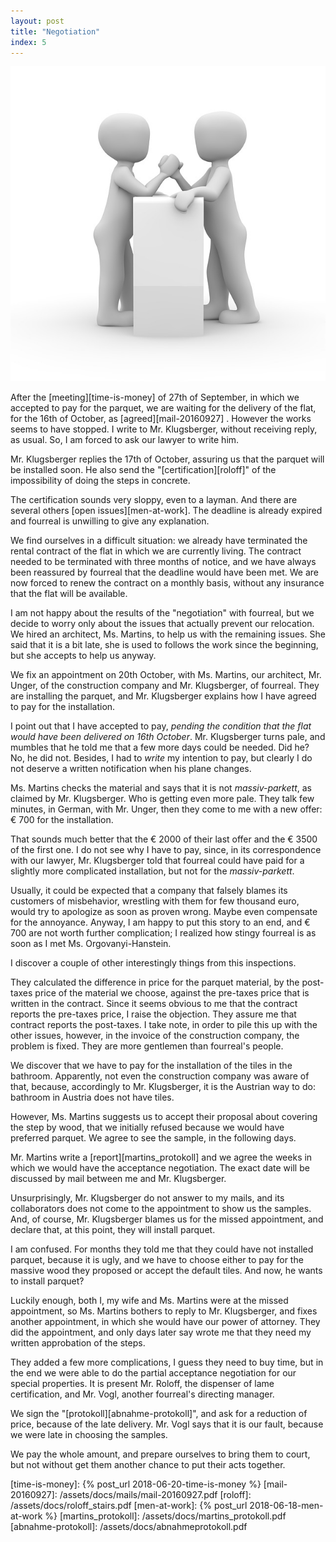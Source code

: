 ```yaml
---
layout: post
title: "Negotiation"
index: 5
---
```

![wrestling](/assets/covers/arm-wrestling-1019901_640.jpg)

After the [meeting][time-is-money] of 27th of September, in which we
accepted to pay for the parquet, we are waiting for the delivery of
the flat, for the 16th of October, as [agreed][mail-20160927] .
However the works seems to have stopped.  I write to Mr. Klugsberger,
without receiving reply, as usual.  So, I am forced to ask our lawyer
to write him.

Mr. Klugsberger replies the 17th of October, assuring us that the
parquet will be installed soon.  He also send the
"[certification][roloff]" of the impossibility of doing the steps in
concrete.

The certification sounds very sloppy, even to a layman.  And there are
several others [open issues][men-at-work].  The deadline is already
expired and fourreal is unwilling to give any explanation.

We find ourselves in a difficult situation: we already have terminated
the rental contract of the flat in which we are currently living.  The
contract needed to be terminated with three months of notice, and we
have always been reassured by fourreal that the deadline would have
been met. We are now forced to renew the contract on a monthly basis,
without any insurance that the flat will be available.

I am not happy about the results of the "negotiation" with fourreal,
but we decide to worry only about the issues that actually prevent our
relocation.  We hired an architect, Ms. Martins, to help us with the
remaining issues.  She said that it is a bit late, she is used to
follows the work since the beginning, but she accepts to help us
anyway.

We fix an appointment on 20th October, with Ms. Martins, our
architect, Mr. Unger, of the construction company and Mr. Klugsberger,
of fourreal.  They are installing the parquet, and Mr. Klugsberger
explains how I have agreed to pay for the installation.

I point out that I have accepted to pay, _pending the condition that
the flat would have been delivered on 16th October_.  Mr. Klugsberger
turns pale, and mumbles that he told me that a few more days could be
needed.  Did he?  No, he did not.  Besides, I had to _write_ my
intention to pay, but clearly I do not deserve a written notification
when his plane changes.

Ms. Martins checks the material and says that it is not
_massiv-parkett_, as claimed by Mr. Klugsberger.  Who is getting even
more pale.  They talk few minutes, in German, with Mr. Unger, then
they come to me with a new offer: € 700 for the installation.

That sounds much better that the € 2000 of their last offer and the €
3500 of the first one.  I do not see why I have to pay, since, in its
correspondence with our lawyer, Mr. Klugsberger told that fourreal
could have paid for a slightly more complicated installation, but not
for the _massiv-parkett_.

Usually, it could be expected that a company that falsely blames its
customers of misbehavior, wrestling with them for few thousand euro,
would try to apologize as soon as proven wrong.  Maybe even compensate
for the annoyance.  Anyway, I am happy to put this story to an end,
and € 700 are not worth further complication; I realized how stingy
fourreal is as soon as I met Ms. Orgovanyi-Hanstein.

I discover a couple of other interestingly things from this
inspections.

They calculated the difference in price for the parquet material, by
the post-taxes price of the material we choose, against the pre-taxes
price that is written in the contract.  Since it seems obvious to me
that the contract reports the pre-taxes price, I raise the objection.
They assure me that contract reports the post-taxes.  I take note, in
order to pile this up with the other issues, however, in the invoice
of the construction company, the problem is fixed. They are more
gentlemen than fourreal's people.

We discover that we have to pay for the installation of the tiles in
the bathroom.  Apparently, not even the construction company was aware
of that, because, accordingly to Mr. Klugsberger, it is the Austrian
way to do: bathroom in Austria does not have tiles.

However, Ms. Martins suggests us to accept their proposal about
covering the step by wood, that we initially refused because we would
have preferred parquet.  We agree to see the sample, in the following
days.

Mr. Martins write a [report][martins_protokoll] and we agree the weeks
in which we would have the acceptance negotiation.  The exact date
will be discussed by mail between me and Mr. Klugsberger.

Unsurprisingly, Mr. Klugsberger do not answer to my mails, and its
collaborators does not come to the appointment to show us the samples.
And, of course, Mr. Klugsberger blames us for the missed appointment,
and declare that, at this point, they will install parquet.

I am confused.  For months they told me that they could have not
installed parquet, because it is ugly, and we have to choose either to
pay for the massive wood they proposed or accept the default tiles.
And now, he wants to install parquet?

Luckily enough, both I, my wife and Ms. Martins were at the missed
appointment, so Ms. Martins bothers to reply to Mr. Klugsberger, and
fixes another appointment, in which she would have our power of
attorney. They did the appointment, and only days later say wrote me
that they need my written approbation of the steps.

They added a few more complications, I guess they need to buy time,
but in the end we were able to do the partial acceptance negotiation
for our special properties.  It is present Mr. Roloff, the dispenser
of lame certification, and Mr. Vogl, another fourreal's directing
manager.

We sign the "[protokoll][abnahme-protokoll]", and ask for a reduction
of price, because of the late delivery.  Mr. Vogl says that it is our
fault, because we were late in choosing the samples.

We pay the whole amount, and prepare ourselves to bring them to court,
but not without get them another chance to put their acts together.


[time-is-money]: {% post_url 2018-06-20-time-is-money %}
[mail-20160927]: /assets/docs/mails/mail-20160927.pdf
[roloff]: /assets/docs/roloff_stairs.pdf
[men-at-work]: {% post_url 2018-06-18-men-at-work %}
[martins_protokoll]: /assets/docs/martins_protokoll.pdf
[abnahme-protokoll]: /assets/docs/abnahmeprotokoll.pdf
